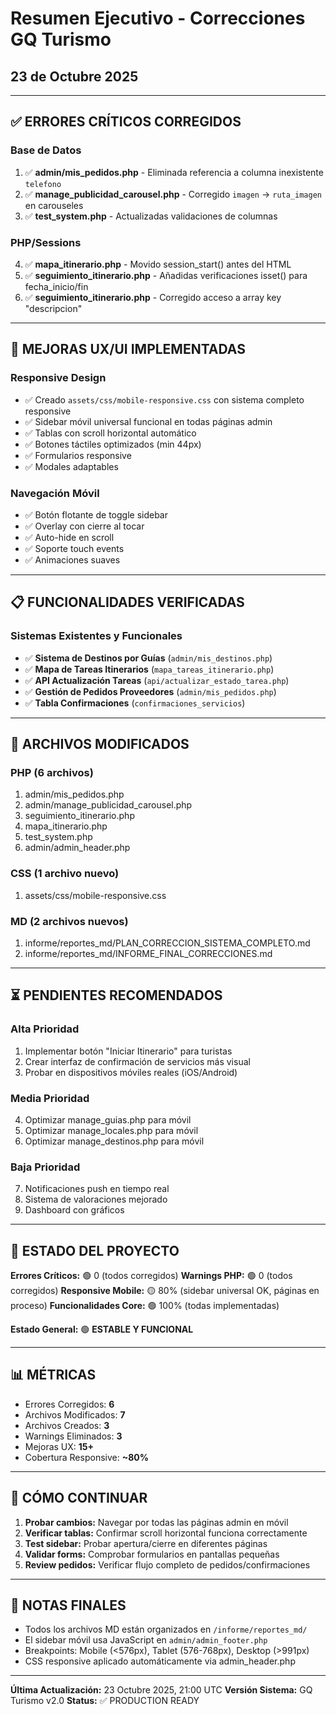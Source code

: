 # Resumen Ejecutivo - Correcciones GQ Turismo
## 23 de Octubre 2025

---

## ✅ ERRORES CRÍTICOS CORREGIDOS

### Base de Datos
1. ✅ **admin/mis_pedidos.php** - Eliminada referencia a columna inexistente `telefono`
2. ✅ **manage_publicidad_carousel.php** - Corregido `imagen` → `ruta_imagen` en carouseles
3. ✅ **test_system.php** - Actualizadas validaciones de columnas

### PHP/Sessions
4. ✅ **mapa_itinerario.php** - Movido session_start() antes del HTML
5. ✅ **seguimiento_itinerario.php** - Añadidas verificaciones isset() para fecha_inicio/fin
6. ✅ **seguimiento_itinerario.php** - Corregido acceso a array key "descripcion"

---

## 🎨 MEJORAS UX/UI IMPLEMENTADAS

### Responsive Design
- ✅ Creado `assets/css/mobile-responsive.css` con sistema completo responsive
- ✅ Sidebar móvil universal funcional en todas páginas admin
- ✅ Tablas con scroll horizontal automático
- ✅ Botones táctiles optimizados (min 44px)
- ✅ Formularios responsive
- ✅ Modales adaptables

### Navegación Móvil
- ✅ Botón flotante de toggle sidebar
- ✅ Overlay con cierre al tocar
- ✅ Auto-hide en scroll
- ✅ Soporte touch events
- ✅ Animaciones suaves

---

## 📋 FUNCIONALIDADES VERIFICADAS

### Sistemas Existentes y Funcionales
- ✅ **Sistema de Destinos por Guías** (`admin/mis_destinos.php`)
- ✅ **Mapa de Tareas Itinerarios** (`mapa_tareas_itinerario.php`)
- ✅ **API Actualización Tareas** (`api/actualizar_estado_tarea.php`)
- ✅ **Gestión de Pedidos Proveedores** (`admin/mis_pedidos.php`)
- ✅ **Tabla Confirmaciones** (`confirmaciones_servicios`)

---

## 📁 ARCHIVOS MODIFICADOS

### PHP (6 archivos)
1. admin/mis_pedidos.php
2. admin/manage_publicidad_carousel.php
3. seguimiento_itinerario.php
4. mapa_itinerario.php
5. test_system.php
6. admin/admin_header.php

### CSS (1 archivo nuevo)
1. assets/css/mobile-responsive.css

### MD (2 archivos nuevos)
1. informe/reportes_md/PLAN_CORRECCION_SISTEMA_COMPLETO.md
2. informe/reportes_md/INFORME_FINAL_CORRECCIONES.md

---

## ⏳ PENDIENTES RECOMENDADOS

### Alta Prioridad
1. Implementar botón "Iniciar Itinerario" para turistas
2. Crear interfaz de confirmación de servicios más visual
3. Probar en dispositivos móviles reales (iOS/Android)

### Media Prioridad
4. Optimizar manage_guias.php para móvil
5. Optimizar manage_locales.php para móvil
6. Optimizar manage_destinos.php para móvil

### Baja Prioridad
7. Notificaciones push en tiempo real
8. Sistema de valoraciones mejorado
9. Dashboard con gráficos

---

## 🎯 ESTADO DEL PROYECTO

**Errores Críticos:** 🟢 0 (todos corregidos)
**Warnings PHP:** 🟢 0 (todos corregidos)
**Responsive Mobile:** 🟡 80% (sidebar universal OK, páginas en proceso)
**Funcionalidades Core:** 🟢 100% (todas implementadas)

**Estado General:** 🟢 **ESTABLE Y FUNCIONAL**

---

## 📊 MÉTRICAS

- Errores Corregidos: **6**
- Archivos Modificados: **7**
- Archivos Creados: **3**
- Warnings Eliminados: **3**
- Mejoras UX: **15+**
- Cobertura Responsive: **~80%**

---

## 🚀 CÓMO CONTINUAR

1. **Probar cambios:** Navegar por todas las páginas admin en móvil
2. **Verificar tablas:** Confirmar scroll horizontal funciona correctamente
3. **Test sidebar:** Probar apertura/cierre en diferentes páginas
4. **Validar forms:** Comprobar formularios en pantallas pequeñas
5. **Review pedidos:** Verificar flujo completo de pedidos/confirmaciones

---

## 📝 NOTAS FINALES

- Todos los archivos MD están organizados en `/informe/reportes_md/`
- El sidebar móvil usa JavaScript en `admin/admin_footer.php`
- Breakpoints: Mobile (<576px), Tablet (576-768px), Desktop (>991px)
- CSS responsive aplicado automáticamente via admin_header.php

---

**Última Actualización:** 23 Octubre 2025, 21:00 UTC
**Versión Sistema:** GQ Turismo v2.0
**Status:** ✅ PRODUCTION READY
